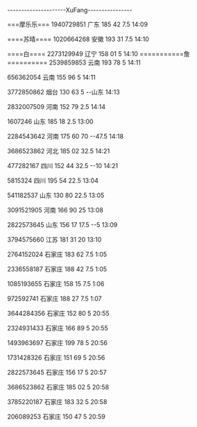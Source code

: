---------------------XuFang----------------

===摩乐乐===
1940729851 广东 185 42 7.5
14:09

====苏晴====
1020664268 安徽 193 31 7.5
14:10

====白====
2273129949 辽宁 158 01 5
14:10
===========詹==========
2539859853 云南 193 78 5
14:11

​656362054 云南 155 96 5
14:11

3772850862 烟台 130 63 5 --山东
14:13

2832007509 河南 152 79 2.5
14:14

1607246 山东 185 18 2.5
13:00

2284543642 河南 175 60 70  --47.5
14:18

3686523862 河北 185 02 32.5
14:21

477282167 四川 152 44 32.5  --10
14:21

5815324 四川 195 54 22.5
13:04

541182537 山东 130 80 22.5
13:05

3091521905 河南 166 90 25
13:08

2822573645 山东 156 17 17.5  --5
13:09

3794575660 江苏 181 31 20
13:10

2764152024 石家庄 183 62 7.5
1:05

2336558187 石家庄 188 42 7.5
1:05

1085193655 石家庄 158 15 7.5
1:06

972592741 石家庄 188 27 7.5
1:07

3644284356 石家庄 152 80 5
20:55

2324931433 石家庄 166 89 5
20:55

1493963697 石家庄 199 78 5
20:56

1731428326 石家庄 151 69 5
20:56

2822573645 石家庄 156 17 5
20:57

3686523862 石家庄 185 02 5
20:58

3785220187 石家庄 183 32 5
20:58

206089253 石家庄 150 47 5
20:59
